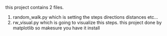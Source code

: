 this project contains 2 files.
1. random_walk.py which is setting the steps directions distances etc...
2. rw_visual.py which is going to visualize this steps.
this project done by matplotlib so makesure you have it install
